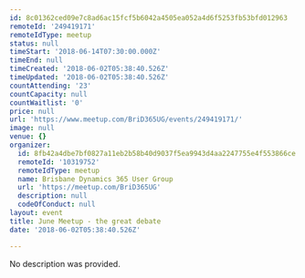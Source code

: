 ```yaml
---
id: 8c01362ced09e7c8ad6ac15fcf5b6042a4505ea052a4d6f5253fb53bfd012963
remoteId: '249419171'
remoteIdType: meetup
status: null
timeStart: '2018-06-14T07:30:00.000Z'
timeEnd: null
timeCreated: '2018-06-02T05:38:40.526Z'
timeUpdated: '2018-06-02T05:38:40.526Z'
countAttending: '23'
countCapacity: null
countWaitlist: '0'
price: null
url: 'https://www.meetup.com/BriD365UG/events/249419171/'
image: null
venue: {}
organizer:
  id: 8fb42a4dbe7bf0827a11eb2b58b40d9037f5ea9943d4aa2247755e4f553866ce
  remoteId: '10319752'
  remoteIdType: meetup
  name: Brisbane Dynamics 365 User Group
  url: 'https://meetup.com/BriD365UG'
  description: null
  codeOfConduct: null
layout: event
title: June Meetup - the great debate
date: '2018-06-02T05:38:40.526Z'

---
```

No description was provided.
